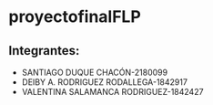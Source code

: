 # proyectofinalFLP
## Integrantes:
- SANTIAGO DUQUE CHACÓN-2180099
- DEIBY A. RODRIGUEZ RODALLEGA-1842917
- VALENTINA SALAMANCA RODRIGUEZ-1842427
